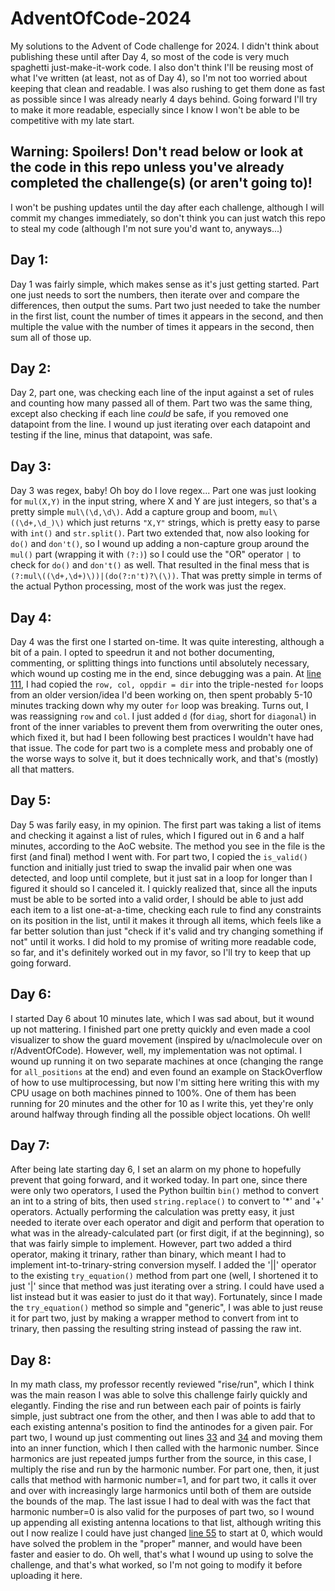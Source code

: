 # AdventOfCode-2024

My solutions to the Advent of Code challenge for 2024. I didn't think about publishing these until after Day 4, so most of the code is very much spaghetti just-make-it-work code. I also don't think I'll be reusing most of what I've written (at least, not as of Day 4), so I'm not too worried about keeping that clean and readable. I was also rushing to get them done as fast as possible since I was already nearly 4 days behind. Going forward I'll try to make it more readable, especially since I know I won't be able to be competitive with my late start.

## Warning: Spoilers! Don't read below or look at the code in this repo unless you've already completed the challenge(s) (or aren't going to)!
I won't be pushing updates until the day after each challenge, although I will commit my changes immediately, so don't think you can just watch this repo to steal my code (although I'm not sure you'd want to, anyways...)

## Day 1:
  Day 1 was fairly simple, which makes sense as it's just getting started. Part one just needs to sort the numbers, then iterate over and compare the differences, then output the sums. Part two just needed to take the number in the first list, count the number of times it appears in the second, and then multiple the value with the number of times it appears in the second, then sum all of those up.

## Day 2:
  Day 2, part one, was checking each line of the input against a set of rules and counting how many passed all of them. Part two was the same thing, except also checking if each line *could* be safe, if you removed one datapoint from the line. I wound up just iterating over each datapoint and testing if the line, minus that datapoint, was safe.

## Day 3:
  Day 3 was regex, baby! Oh boy do I love regex... Part one was just looking for `mul(X,Y)` in the input string, where X and Y are just integers, so that's a pretty simple `mul\(\d,\d\)`. Add a capture group and boom, `mul\((\d+,\d_)\)` which just returns `"X,Y"` strings, which is pretty easy to parse with `int()` and `str.split()`. Part two extended that, now also looking for `do()` and `don't()`, so I wound up adding a non-capture group around the `mul()` part (wrapping it with `(?:)`) so I could use the "OR" operator `|` to check for `do()` and `don't()` as well. That resulted in the final mess that is `(?:mul\((\d+,\d+)\))|(do(?:n't)?\(\))`. That was pretty simple in terms of the actual Python processing, most of the work was just the regex.

## Day 4:
  Day 4 was the first one I started on-time. It was quite interesting, although a bit of a pain. I opted to speedrun it and not bother documenting, commenting, or splitting things into functions until absolutely necessary, which wound up costing me in the end, since debugging was a pain. At [line 111](https://github.com/aaronjamt/AdventOfCode-2024/blob/main/day-4.py#L111), I had copied the `row, col, oppdir = dir` into the triple-nested `for` loops from an older version/idea I'd been working on, then spent probably 5-10 minutes tracking down why my outer `for` loop was breaking. Turns out, I was reassigning `row` and `col`. I just added `d` (for `diag`, short for `diagonal`) in front of the inner variables to prevent them from overwriting the outer ones, which fixed it, but had I been following best practices I wouldn't have had that issue. The code for part two is a complete mess and probably one of the worse ways to solve it, but it does technically work, and that's (mostly) all that matters.

## Day 5:
  Day 5 was farily easy, in my opinion. The first part was taking a list of items and checking it against a list of rules, which I figured out in 6 and a half minutes, according to the AoC website. The method you see in the file is the first (and final) method I went with. For part two, I copied the `is_valid()` function and initially just tried to swap the invalid pair when one was detected, and loop until complete, but it just sat in a loop for longer than I figured it should so I canceled it. I quickly realized that, since all the inputs must be able to be sorted into a valid order, I should be able to just add each item to a list one-at-a-time, checking each rule to find any constraints on its position in the list, until it makes it through all items, which feels like a far better solution than just "check if it's valid and try changing something if not" until it works. I did hold to my promise of writing more readable code, so far, and it's definitely worked out in my favor, so I'll try to keep that up going forward.

## Day 6:
  I started Day 6 about 10 minutes late, which I was sad about, but it wound up not mattering. I finished part one pretty quickly and even made a cool visualizer to show the guard movement (inspired by u/naclmolecule over on r/AdventOfCode). However, well, my implementation was not optimal. I wound up running it on two separate machines at once (changing the range for `all_positions` at the end) and even found an example on StackOverflow of how to use multiprocessing, but now I'm sitting here writing this with my CPU usage on both machines pinned to 100%. One of them has been running for 20 minutes and the other for 10 as I write this, yet they're only around halfway through finding all the possible object locations. Oh well!

## Day 7:
  After being late starting day 6, I set an alarm on my phone to hopefully prevent that going forward, and it worked today. In part one, since there were only two operators, I used the Python builtin `bin()` method to convert an int to a string of bits, then used `string.replace()` to convert to '*' and '+' operators. Actually performing the calculation was pretty easy, it just needed to iterate over each operator and digit and perform that operation to what was in the already-calculated part (or first digit, if at the beginning), so that was fairly simple to implement. However, part two added a third operator, making it trinary, rather than binary, which meant I had to implement int-to-trinary-string conversion myself. I added the '||' operator to the existing `try_equation()` method from part one (well, I shortened it to just '|' since that method was just iterating over a string. I could have used a list instead but it was easier to just do it that way). Fortunately, since I made the `try_equation()` method so simple and "generic", I was able to just reuse it for part two, just by making a wrapper method to convert from int to trinary, then passing the resulting string instead of passing the raw int.

## Day 8:
  In my math class, my professor recently reviewed "rise/run", which I think was the main reason I was able to solve this challenge fairly quickly and elegantly. Finding the rise and run between each pair of points is fairly simple, just subtract one from the other, and then I was able to add that to each existing antenna's position to find the antinodes for a given pair. For part two, I wound up just commenting out lines [33](https://github.com/aaronjamt/AdventOfCode-2024/blob/main/day-8.py#L33) and [34](https://github.com/aaronjamt/AdventOfCode-2024/blob/main/day-8.py#L34) and moving them into an inner function, which I then called with the harmonic number. Since harmonics are just repeated jumps further from the source, in this case, I multiply the rise and run by the harmonic number. For part one, then, it just calls that method with harmonic number=1, and for part two, it calls it over and over with increasingly large harmonics until both of them are outside the bounds of the map. The last issue I had to deal with was the fact that harmonic number=0 is also valid for the purposes of part two, so I wound up appending all existing antenna locations to that list, although writing this out I now realize I could have just changed [line 55](https://github.com/aaronjamt/AdventOfCode-2024/blob/main/day-8.py#L55) to start at 0, which would have solved the problem in the "proper" manner, and would have been faster and easier to do. Oh well, that's what I wound up using to solve the challenge, and that's what worked, so I'm not going to modify it before uploading it here.
